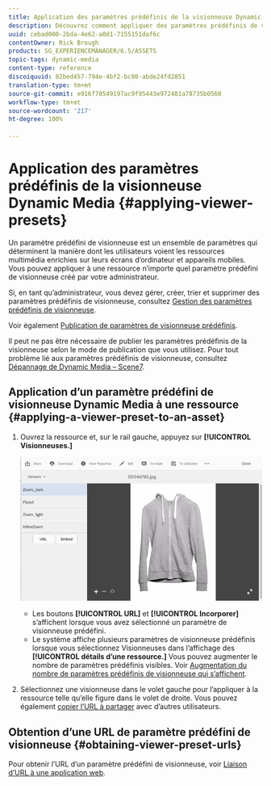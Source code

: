 ```yaml
---
title: Application des paramètres prédéfinis de la visionneuse Dynamic Media
description: Découvrez comment appliquer des paramètres prédéfinis de visionneuse dans Dynamic Media.
uuid: cebad000-2bda-4e62-a0d1-7155151daf6c
contentOwner: Rick Brough
products: SG_EXPERIENCEMANAGER/6.5/ASSETS
topic-tags: dynamic-media
content-type: reference
discoiquuid: 82bed457-794e-4bf2-bc80-abde24fd2851
translation-type: tm+mt
source-git-commit: e916f70549197ac9f95443e972401a78735b0560
workflow-type: tm+mt
source-wordcount: '217'
ht-degree: 100%

---
```



# Application des paramètres prédéfinis de la visionneuse Dynamic Media {#applying-viewer-presets}

Un paramètre prédéfini de visionneuse est un ensemble de paramètres qui déterminent la manière dont les utilisateurs voient les ressources multimédia enrichies sur leurs écrans d’ordinateur et appareils mobiles. Vous pouvez appliquer à une ressource n’importe quel paramètre prédéfini de visionneuse créé par votre administrateur.

Si, en tant qu’administrateur, vous devez gérer, créer, trier et supprimer des paramètres prédéfinis de visionneuse, consultez [Gestion des paramètres prédéfinis de visionneuse](managing-viewer-presets.md).

Voir également [Publication de paramètres de visionneuse prédéfinis](managing-viewer-presets.md#publishing-viewer-presets).

Il peut ne pas être nécessaire de publier les paramètres prédéfinis de la visionneuse selon le mode de publication que vous utilisez.
Pour tout problème lié aux paramètres prédéfinis de visionneuse, consultez [Dépannage de Dynamic Media – Scene7](troubleshoot-dms7.md#viewers).

## Application d’un paramètre prédéfini de visionneuse Dynamic Media à une ressource {#applying-a-viewer-preset-to-an-asset}

1. Ouvrez la ressource et, sur le rail gauche, appuyez sur **[!UICONTROL Visionneuses.]**

   ![chlimage_1-104](assets/chlimage_1-104.png)

   * Les boutons **[!UICONTROL URL]** et **[!UICONTROL Incorporer]** s’affichent lorsque vous avez sélectionné un paramètre de visionneuse prédéfini.
   * Le système affiche plusieurs paramètres de visionneuse prédéfinis lorsque vous sélectionnez Visionneuses dans l’affichage des **[!UICONTROL détails d’une ressource.]** Vous pouvez augmenter le nombre de paramètres prédéfinis visibles. Voir [Augmentation du nombre de paramètres prédéfinis de visionneuse qui s’affichent](managing-viewer-presets.md).

1. Sélectionnez une visionneuse dans le volet gauche pour l’appliquer à la ressource telle qu’elle figure dans le volet de droite. Vous pouvez également [copier l’URL à partager](linking-urls-to-yourwebapplication.md) avec d’autres utilisateurs.

## Obtention d’une URL de paramètre prédéfini de visionneuse {#obtaining-viewer-preset-urls}

Pour obtenir l’URL d’un paramètre prédéfini de visionneuse, voir [Liaison d’URL à une application web](linking-urls-to-yourwebapplication.md).
